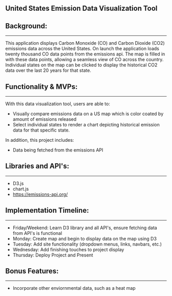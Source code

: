 United States Emission Data Visualization Tool
---

Background:
---
---

This application displays Carbon Monoxide (CO) and Carbon Dioxide (CO2) emissions data across the United States. 
On launch the application loads twenty thousand CO data points from the emissions api. The map is filled
in with these data points, allowing a seamless view of CO across the country. Individual states on the map
can be clicked to display the historical CO2 data over the last 20 years for that state. 


Functionality & MVPs:
---
---

With this data visualization tool, users are able to:
* Visually compare emissions data on a US map which is color coated by amount of emissions released 
* Select individual states to render a chart depicting historical emission data for that specific state. 


In addition, this project includes:

* Data being fetched from the emissions API

<!-- Wireframe:
---
---
![Alt text](./JS_Project_Wireframe.jpg?raw=true "Wireframe") -->

Libraries and API's:
---
---
* D3.js
* chart.js
* https://emissions-api.org/

Implementation Timeline:
---
---
* Friday/Weekend: Learn D3 library and all API's, ensure fetching data from API's is functional
* Monday: Create map and begin to display data on the map using D3
* Tuesday: Add site functionality (dropdown menus, links, navbars, etc.)
* Wednesday: Add finishing touches to project display
* Thursday: Deploy Project and Present

Bonus Features:
---
---

* Incorporate other enviornmental data, such as a heat map
